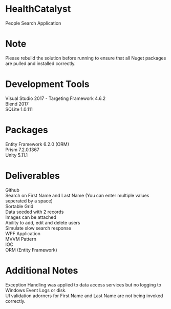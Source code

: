 # HealthCatalyst
People Search Application  

# Note
Please rebuild the solution before running to ensure that all Nuget packages are pulled and installed correctly.  

# Development Tools
Visual Studio 2017 - Targeting Framework 4.6.2  
Blend 2017  
SQLite 1.0.111   

# Packages
Entity Framework 6.2.0 (ORM)  
Prism 7.2.0.1367  
Unity 5.11.1  

# Deliverables
Github  
Search on First Name and Last Name (You can enter multiple values seperated by a space)  
Sortable Grid  
Data seeded with 2 records  
Images can be attached  
Ability to add, edit and delete users  
Simulate slow search response  
WPF Application  
MVVM Pattern  
IOC  
ORM (Entity Framework)  

# Additional Notes
Exception Handling was applied to data access services but no logging to Windows Event Logs or disk.  
UI validation adorners for First Name and Last Name are not being invoked correctly.
